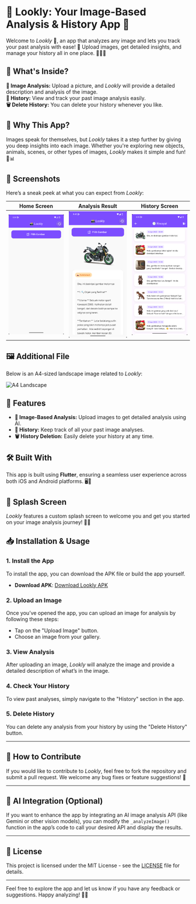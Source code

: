 # 🌟 Lookly: Your Image-Based Analysis & History App 📸

Welcome to *Lookly* 🎉, an app that analyzes any image and lets you track your past analysis with ease! 🚀 Upload images, get detailed insights, and manage your history all in one place. 🧠📸✨

## 🛒 What's Inside?

**📸 Image Analysis:** Upload a picture, and *Lookly* will provide a detailed description and analysis of the image.  
**📜 History:** View and track your past image analysis easily.  
**🗑️ Delete History:** You can delete your history whenever you like.

## 🎯 Why This App?

Images speak for themselves, but *Lookly* takes it a step further by giving you deep insights into each image. Whether you're exploring new objects, animals, scenes, or other types of images, *Lookly* makes it simple and fun! 🌟📊

## 📸 Screenshots

Here’s a sneak peek at what you can expect from *Lookly*:

| **Home Screen** | **Analysis Result** | **History Screen** |
|--------------------|-----------------------|-----------------------|
| ![Home Screen](home.png) | ![Analysis Result](result.png) | ![History Screen](history.png) |

## 🖼️ Additional File

Below is an A4-sized landscape image related to *Lookly*:

![A4 Landscape](Lookly-Mockup.png)

## 🚀 Features

- **📸 Image-Based Analysis:** Upload images to get detailed analysis using AI.
- **📜 History:** Keep track of all your past image analyses.
- **🗑️ History Deletion:** Easily delete your history at any time.

## 🛠️ Built With

This app is built using **Flutter**, ensuring a seamless user experience across both iOS and Android platforms. 🖥️📱

## 🎨 Splash Screen

*Lookly* features a custom splash screen to welcome you and get you started on your image analysis journey! 🌟✨

## 📥 Installation & Usage

### 1. **Install the App**
To install the app, you can download the APK file or build the app yourself.

- **Download APK**: [Download Lookly APK](build/app/outputs/flutter-apk/app-debug.apk)

### 2. **Upload an Image**
Once you’ve opened the app, you can upload an image for analysis by following these steps:
- Tap on the "Upload Image" button.
- Choose an image from your gallery.

### 3. **View Analysis**
After uploading an image, *Lookly* will analyze the image and provide a detailed description of what’s in the image.

### 4. **Check Your History**
To view past analyses, simply navigate to the "History" section in the app.

### 5. **Delete History**
You can delete any analysis from your history by using the "Delete History" button.

---

## 📝 How to Contribute

If you would like to contribute to *Lookly*, feel free to fork the repository and submit a pull request. We welcome any bug fixes or feature suggestions! 🙌

---

## 🤖 AI Integration (Optional)

If you want to enhance the app by integrating an AI image analysis API (like Gemini or other vision models), you can modify the `_analyzeImage()` function in the app’s code to call your desired API and display the results.

---

## 📜 License

This project is licensed under the MIT License - see the [LICENSE](LICENSE) file for details.

---

Feel free to explore the app and let us know if you have any feedback or suggestions. Happy analyzing! 📸💖
